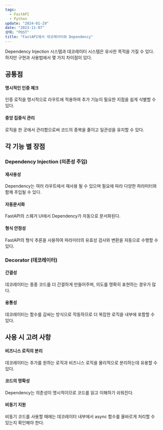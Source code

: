 ```yaml
---
tags:
  - FastAPI
  - Python
update: "2024-01-29"
date: "2023-11-07"
상태: "POST"
title: "FastAPI에서 데코레이터와 Dependency"
---
```

Dependency Injection 시스템과 데코레이터 시스템은 유사한 목적을 가질 수 있다. 하지만 구현과 사용법에서 몇 가지 차이점이 있다. 

## 공통점

#### 명시적인 인증 체크

인증 로직을 명시적으로 라우트에 적용하여 추가 기능이 필요한 지점을 쉽게 식별할 수 있다. 

#### 중앙 집중식 관리

로직을 한 곳에서 관리함으로써 코드의 중복을 줄이고 일관성을 유지할 수 있다. 

## 각 기능 별 장점

### Dependency Injection (의존성 주입)

#### 재사용성

Dependency는 여러 라우트에서 재사용 될 수 있으며 필요에 따라 다양한 파라미터와 함께 주입될 수 있다. 

#### 자동문서화

FastAPI의 스웨거 UI에서 Dependency가 자동으로 문서화된다. 

#### 형식 안정성

FastAPI의 형식 추론을 사용하여 파라미터의 유효성 검사와 변환을 자동으로 수행할 수 있다. 

### Decorator (데코레이터)

#### 간결성

데코레이터는 종종 코드를 더 간결하게 만들어주며, 의도를 명확히 표현하는 경우가 많다. 

#### 융통성

데코레이터는 함수를 감싸는 방식으로 작동하므로 더 복잡한 로직을 내부에 포함할 수 있다. 

## 사용 시 고려 사항

#### 비즈니스 로직의 분리 

데코레이터는 추가를 원하는 로직과 비즈니스 로직을 물리적으로 분리하는데 유용할 수 있다. 

#### 코드의 명확성

Dependency는 의존성이 명시적이므로 코드를 읽고 이해하기 쉬워진다. 

#### 비동기 지원

비동기 코드를 사용할 때에는 데코레이터 내부에서 async 함수를 올바르게 처리할 수 있는지 확인해야 한다. 

